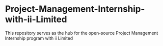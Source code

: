 # Project-Management-Internship-with-ii-Limited
This repository serves as the hub for the open-source Project Management Internship program with ii Limited
